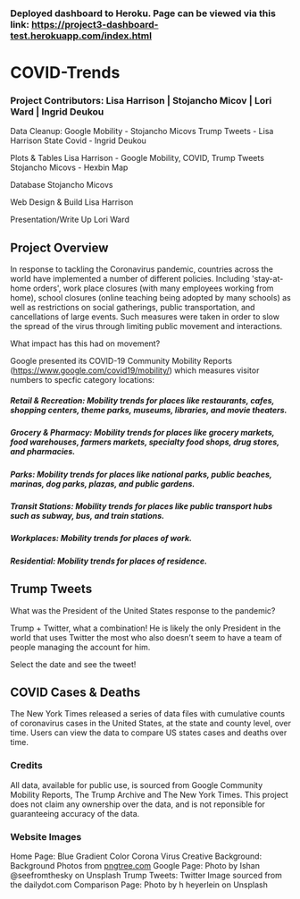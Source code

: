 ### Deployed dashboard to Heroku. Page can be viewed via this link: https://project3-dashboard-test.herokuapp.com/index.html

# COVID-Trends

### Project Contributors: Lisa Harrison | Stojancho Micov | Lori Ward | Ingrid Deukou

Data Cleanup:
Google Mobility - Stojancho Micovs
Trump Tweets - Lisa Harrison
State Covid - Ingrid Deukou

Plots & Tables
Lisa Harrison - Google Mobility, COVID, Trump Tweets
Stojancho Micovs - Hexbin Map

Database
Stojancho Micovs

Web Design & Build
Lisa Harrison

Presentation/Write Up
Lori Ward

## Project Overview

In response to tackling the Coronavirus pandemic, countries across the world have implemented a number of different policies. Including 'stay-at-home orders', work place closures (with many employees working from home), school closures (online teaching being adopted by many schools) as well as restrictions on social gatherings, public transportation, and cancellations of large events.  Such measures were taken in order to slow the spread of the virus through limiting public movement and interactions.

What impact has this had on movement?

Google presented its COVID-19 Community Mobility Reports  (https://www.google.com/covid19/mobility/) which measures visitor numbers to specfic category locations:

##### Retail & Recreation: Mobility trends for places like restaurants, cafes, shopping centers, theme parks, museums, libraries, and movie theaters. 
##### Grocery & Pharmacy: Mobility trends for places like grocery markets, food warehouses, farmers markets, specialty food shops, drug stores, and pharmacies. 
##### Parks: Mobility trends for places like national parks, public beaches, marinas, dog parks, plazas, and public gardens. 
##### Transit Stations: Mobility trends for places like public transport hubs such as subway, bus, and train stations. 
##### Workplaces:  Mobility trends for places of work. 
##### Residential: Mobility trends for places of residence. 

## Trump Tweets

What was the President of the United States response to the pandemic?

Trump + Twitter, what a combination! He is likely the only President in the world that uses Twitter the most who also doesn’t seem to have a team of people managing the account for him. 

Select the date and see the tweet!

## COVID Cases & Deaths
The New York Times released a series of data files with cumulative counts of coronavirus cases in the United States, at the state and county level, over time. Users can view the data to compare US states cases and deaths over time.

### Credits
All data, available for public use, is sourced from Google Community Mobility Reports, The Trump Archive and The New York Times. This project does not claim any ownership over the data, and is not reponsible for guaranteeing accuracy of the data.

### Website Images
Home Page: Blue Gradient Color Corona Virus Creative Background: Background Photos from  <a href="https://pngtree.com/free-backgrounds">pngtree.com</a>
Google Page: Photo by Ishan @seefromthesky on Unsplash
Trump Tweets: Twitter Image sourced from the dailydot.com
Comparison Page: Photo by h heyerlein on Unsplash


